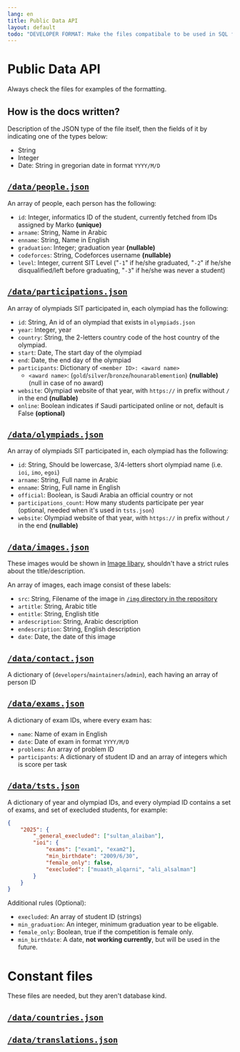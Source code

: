 ```yaml
---
lang: en
title: Public Data API
layout: default
todo: "DEVELOPER FORMAT: Make the files compatibale to be used in SQL format"
---
```

# Public Data API
Always check the files for examples of the formatting.

## How is the docs written?
Description of the JSON type of the file itself, then the fields of it by indicating one of the types below:
- String
- Integer
- Date: String in gregorian date in format `YYYY/M/D`

## [`/data/people.json`](/data/people.json)
An array of people, each person has the following:
- `id`: Integer, informatics ID of the student, currently fetched from IDs assigned by Marko **(unique)**
- `arname`: String, Name in Arabic
- `enname`: String, Name in English 
- `graduation`: Integer; graduation year **(nullable)**
- `codeforces`: String, Codeforces username **(nullable)**
- `level`: Integer, current SIT Level ("`-1`" if he/she graduated, "`-2`" if he/she disqualified/left before graduating, "`-3`" if he/she was never a student)

## [`/data/participations.json`](/data/participations.json)
An array of olympiads SIT participated in, each olympiad has the following:
- `id`: String, An id of an olympiad that exists in `olympiads.json`
- `year`: Integer, year
- `country`: String, the 2-letters country code of the host country of the olympiad.
- `start`: Date, The start day of the olympiad
- `end`: Date, the end day of the olympiad
- `participants`: Dictionary of `<member ID>: <award name>`
    - `<award name>`: (`gold`/`silver`/`bronze`/`hounarablemention`) **(nullable)** (null in case of no award)
- `website`: Olympiad website of that year, with `https://` in prefix without `/` in the end **(nullable)**
- `online`: Boolean indicates if Saudi participated online or not, default is False **(optional)**

## [`/data/olympiads.json`](/data/olympiads.json)
An array of olympiads SIT participated in, each olympiad has the following:
- `id`: String, Should be lowercase, 3/4-letters short olympiad name (i.e. `ioi`, `imo`, `egoi`)
- `arname`: String, Full name in Arabic
- `enname`: String, Full name in English 
- `official`: Boolean, is Saudi Arabia an official country or not
- `participations_count`: How many students participate per year (optional, needed when it's used in `tsts.json`)
- `website`: Olympiad website of that year, with `https://` in prefix without `/` in the end **(nullable)**

## [`/data/images.json`](/data/images.json)
These images would be shown in [Image libary](https://sainformatics.org/images), shouldn't have a strict rules about the title/description.

An array of images, each image consist of these labels:
- `src`: String, Filename of the image in [`/img` directory in the repository](https://github.com/informatics-sa/Website/tree/main/root/img) 
- `artitle`: String, Arabic title
- `entitle`: String, English title
- `ardescription`: String, Arabic description
- `endescription`: String, English description
- `date`: Date, the date of this image

## [`/data/contact.json`](/data/contact.json)
A dictionary of (`developers`/`maintainers`/`admin`), each having an array of person ID

## [`/data/exams.json`](/data/exams.json)
A dictionary of exam IDs, where every exam has:
- `name`: Name of exam in English
- `date`: Date of exam in format `YYYY/M/D`
- `problems`: An array of problem ID
- `participants`: A dictionary of student ID and an array of integers which is score per task

## [`/data/tsts.json`](/data/tsts.json)
A dictionary of year and olympiad IDs, and every olympiad ID contains a set of exams, and set of execluded students, for example:
```json
{
    "2025": {
        "_general_execluded": ["sultan_alaiban"],
        "ioi": {
            "exams": ["exam1", "exam2"],
            "min_birthdate": "2009/6/30",
            "female_only": false,
            "execluded": ["muaath_alqarni", "ali_alsalman"]
        }
    }
}
```

Additional rules (Optional):
- `execluded`: An array of student ID (strings)
- `min_graduation`: An integer, minimum graduation year to be eligable.
- `female_only`: Boolean, true if the competition is female only.
- `min_birthdate`: A date, **not working currently**, but will be used in the future.


# Constant files
These files are needed, but they aren't database kind.
## [`/data/countries.json`](/data/countries.json)
## [`/data/translations.json`](/data/translations.json)
